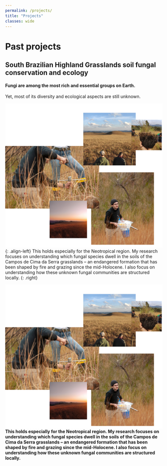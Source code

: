 ```yaml
---
permalink: /projects/
title: "Projects"
classes: wide
---
```







# Past projects
## South Brazilian Highland Grasslands soil fungal conservation and ecology
#### Fungi are among the most rich and essential groups on Earth.
Yet, most of its diversity and ecological aspects are still unknown.

![](/assets/images/campo_site.png){: .align-left}
This holds especially for the Neotropical region. My research focuses on understanding which fungal species dwell in the soils of the Campos de Cima da Serra grasslands – an endangered formation that has been shaped by fire and grazing since the mid-Holocene. I also focus on understanding how these unknown fungal communities are structured locally. {: .right}




<img align="left" width="800" src="/assets/images/campo_site.png" />

#### This holds especially for the Neotropical region. My research focuses on understanding which fungal species dwell in the soils of the Campos de Cima da Serra grasslands – an endangered formation that has been shaped by fire and grazing since the mid-Holocene. I also focus on understanding how these unknown fungal communities are structured locally.
